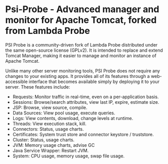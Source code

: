 Psi-Probe - Advanced manager and monitor for Apache Tomcat, forked from Lambda Probe
====================================================================================

PSI Probe is a community-driven fork of Lambda Probe distributed under the same open-source license (GPLv2). It is intended to replace and extend Tomcat Manager, making it easier to manage and monitor an instance of Apache Tomcat.

Unlike many other server monitoring tools, PSI Probe does not require any changes to your existing apps. It provides all of its features through a web-accessible interface that becomes available simply by deploying it to your server. These features include:

- Requests: Monitor traffic in real-time, even on a per-application basis.
- Sessions: Browse/search attributes, view last IP, expire, estimate size.
- JSP: Browse, view source, compile.
- Data Sources: View pool usage, execute queries.
- Logs: View contents, download, change levels at runtime.
- Threads: View execution stack, kill.
- Connectors: Status, usage charts.
- Certificates: System trust store and connector keystore / truststore.
- Cluster: Status, usage charts.
- JVM: Memory usage charts, advise GC
- Java Service Wrapper: Restart JVM.
- System: CPU usage, memory usage, swap file usage.

